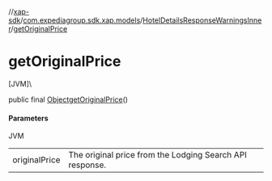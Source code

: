 //[xap-sdk](../../../index.md)/[com.expediagroup.sdk.xap.models](../index.md)/[HotelDetailsResponseWarningsInner](index.md)/[getOriginalPrice](get-original-price.md)

# getOriginalPrice

[JVM]\

public final [Object](https://docs.oracle.com/javase/8/docs/api/java/lang/Object.html)[getOriginalPrice](get-original-price.md)()

#### Parameters

JVM

| | |
|---|---|
| originalPrice | The original price from the Lodging Search API response. |
